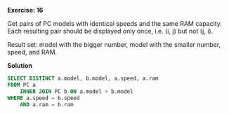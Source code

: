 **Exercise: 16**

Get pairs of PC models with identical speeds and the same RAM capacity. Each resulting pair should be displayed only once, i.e. (i, j) but not (j, i).

Result set: model with the bigger number, model with the smaller number, speed, and RAM.


**Solution**

```sql
SELECT DISTINCT a.model, b.model, a.speed, a.ram
FROM PC a
	INNER JOIN PC b ON a.model > b.model
WHERE a.speed = b.speed
	AND a.ram = b.ram
```
